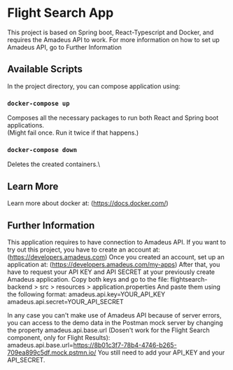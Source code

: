 # Flight Search App

This project is based on Spring boot, React-Typescript and Docker, and requires the Amadeus API to work.
For more information on how to set up Amadeus API, go to Further Information

## Available Scripts

In the project directory, you can compose application using:

### `docker-compose up`

Composes all the necessary packages to run both React and Spring boot applications.\
(Might fail once. Run it twice if that happens.)

### `docker-compose down`

Deletes the created containers.\

## Learn More

Learn more about docker at: (https://docs.docker.com/)

## Further Information
This application requires to have connection to Amadeus API. 
If you want to try out this project, you have to create an account at: (https://developers.amadeus.com)
Once you created an account, set up an application at: (https://developers.amadeus.com/my-apps)
After that, you have to request your API KEY and API SECRET at your previously create Amadeus application.
Copy both keys and go to the file: flightsearch-backend > src > resources > application.properties
And paste them using the following format: 
amadeus.api.key=YOUR_API_KEY
amadeus.api.secret=YOUR_API_SECRET

In any case you can't make use of Amadeus API because of server errors, you can access to the demo data in the Postman mock server by changing the property amadeus.api.base.url (Dosen't work for the Flight Search component, only for  Flight Results):
amadeus.api.base.url=https://8b01c3f7-78b4-4746-b265-709ea899c5df.mock.pstmn.io/
You still need to add your API_KEY and your API_SECRET.
